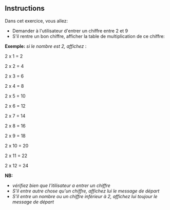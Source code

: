 ## Instructions  

  Dans cet exercice, vous allez: 

- Demander à l'utilisateur d'entrer un chiffre entre 2 et 9
- S'il rentre un bon chiffre, afficher la table de multiplication de ce chiffre: 


**Exemple:**  _si le nombre est 2, affichez_ : 

2 x 1 = 2

2 x 2 = 4

 2 x 3 = 6
 
 2 x 4 = 8
 
 2 x 5 = 10
 
 2 x 6 = 12
 
 2 x 7 = 14
 
 2 x 8 = 16
 
 2 x 9 = 18
 
 2 x 10 = 20
 
 2 x 11 = 22
 
 2 x 12 = 24

  **NB:** 
  
  - *vérifiez bien que l'itilisateur a entrer un chiffre*
  - *S'il entre autre chose qu'un chiffre, affichez lui le message de départ*
  - *S'il entre un nombre ou un chiffre inférieur à 2, affichez lui toujour le message de départ* 